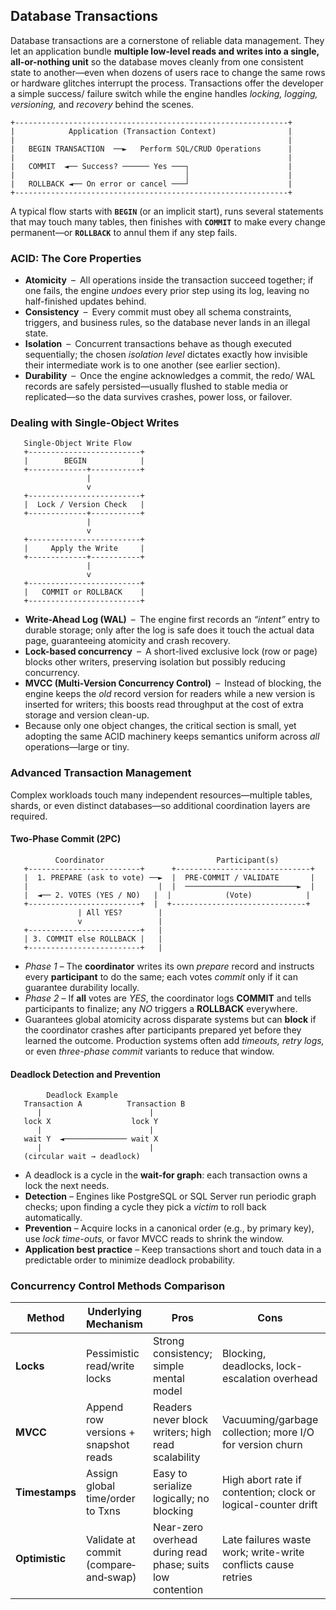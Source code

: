 ## Database Transactions

Database transactions are a cornerstone of reliable data management. They let an application bundle **multiple low-level reads and writes into a single, all-or-nothing unit** so the database moves cleanly from one consistent state to another—even when dozens of users race to change the same rows or hardware glitches interrupt the process. Transactions offer the developer a simple success/ failure switch while the engine handles *locking, logging, versioning,* and *recovery* behind the scenes.

```
+-------------------------------------------------------------+
|            Application (Transaction Context)                |
|                                                             |
|   BEGIN TRANSACTION  ──►   Perform SQL/CRUD Operations      |
|                                                             |
|   COMMIT  ◄── Success? ────── Yes ───┐                      |
|                                      │                      |
|   ROLLBACK ◄── On error or cancel ───┘                      |
+-------------------------------------------------------------+
```

A typical flow starts with **`BEGIN`** (or an implicit start), runs several statements that may touch many tables, then finishes with **`COMMIT`** to make every change permanent—or **`ROLLBACK`** to annul them if any step fails.

### ACID: The Core Properties

* **Atomicity** – All operations inside the transaction succeed together; if one fails, the engine *undoes* every prior step using its log, leaving no half-finished updates behind.
* **Consistency** – Every commit must obey all schema constraints, triggers, and business rules, so the database never lands in an illegal state.
* **Isolation** – Concurrent transactions behave as though executed sequentially; the chosen *isolation level* dictates exactly how invisible their intermediate work is to one another (see earlier section).
* **Durability** – Once the engine acknowledges a commit, the redo/ WAL records are safely persisted—usually flushed to stable media or replicated—so the data survives crashes, power loss, or failover.

### Dealing with Single-Object Writes

```
   Single-Object Write Flow
   +-------------------------+
   |        BEGIN            |
   +-------------+-----------+
                 |
                 v
   +-------------------------+
   |  Lock / Version Check   |
   +-------------+-----------+
                 |
                 v
   +-------------------------+
   |     Apply the Write     |
   +-------------+-----------+
                 |
                 v
   +-------------------------+
   |   COMMIT or ROLLBACK    |
   +-------------------------+
```

* **Write-Ahead Log (WAL)** – The engine first records an *“intent”* entry to durable storage; only after the log is safe does it touch the actual data page, guaranteeing atomicity and crash recovery.
* **Lock-based concurrency** – A short-lived exclusive lock (row or page) blocks other writers, preserving isolation but possibly reducing concurrency.
* **MVCC (Multi-Version Concurrency Control)** – Instead of blocking, the engine keeps the *old* record version for readers while a new version is inserted for writers; this boosts read throughput at the cost of extra storage and version clean-up.
* Because only one object changes, the critical section is small, yet adopting the same ACID machinery keeps semantics uniform across *all* operations—large or tiny.

### Advanced Transaction Management

Complex workloads touch many independent resources—multiple tables, shards, or even distinct databases—so additional coordination layers are required.

#### Two-Phase Commit (2PC)

```
          Coordinator                         Participant(s)
   +-------------------------+      +------------------------------+
   |  1. PREPARE (ask to vote) ──►  |  PRE-COMMIT / VALIDATE       |
   |                             |  |  ─────────────────────────►  |
   |  ◄── 2. VOTES (YES / NO)   |  |            (Vote)            |
   +-------------------------+  |  +------------------------------+
               | All YES?        |
               v                 |
   +-------------------------+   |
   | 3. COMMIT else ROLLBACK |   |
   +-------------------------+   |
```

* *Phase 1* – The **coordinator** writes its own *prepare* record and instructs every **participant** to do the same; each votes *commit* only if it can guarantee durability locally.
* *Phase 2* – If **all** votes are *YES*, the coordinator logs **COMMIT** and tells participants to finalize; any *NO* triggers a **ROLLBACK** everywhere.
* Guarantees global atomicity across disparate systems but can **block** if the coordinator crashes after participants prepared yet before they learned the outcome. Production systems often add *timeouts,* *retry logs,* or even *three-phase commit* variants to reduce that window.

#### Deadlock Detection and Prevention

```
        Deadlock Example
   Transaction A          Transaction B
      |                        |
   lock X                  lock Y
      |                        |
   wait Y  ◄────────────── wait X
      |                        |
   (circular wait → deadlock)
```

* A deadlock is a cycle in the **wait-for graph**: each transaction owns a lock the next needs.
* **Detection** – Engines like PostgreSQL or SQL Server run periodic graph checks; upon finding a cycle they pick a *victim* to roll back automatically.
* **Prevention** – Acquire locks in a canonical order (e.g., by primary key), use *lock time-outs,* or favor MVCC reads to shrink the window.
* **Application best practice** – Keep transactions short and touch data in a predictable order to minimize deadlock probability.

### Concurrency Control Methods Comparison

| Method         | Underlying Mechanism                  | Pros                                                       | Cons                                                          | Typical Scenarios                                    |
| -------------- | ------------------------------------- | ---------------------------------------------------------- | ------------------------------------------------------------- | ---------------------------------------------------- |
| **Locks**      | Pessimistic read/write locks          | Strong consistency; simple mental model                    | Blocking, deadlocks, lock-escalation overhead                 | OLTP systems where conflicts are frequent            |
| **MVCC**       | Append row versions + snapshot reads  | Readers never block writers; high read scalability         | Vacuuming/garbage collection; more I/O for version churn      | Mixed read-heavy workloads (PostgreSQL, InnoDB)      |
| **Timestamps** | Assign global time/order to Txns      | Easy to serialize logically; no blocking                   | High abort rate if contention; clock or logical-counter drift | In-memory or distributed DBs (Spanner, FoundationDB) |
| **Optimistic** | Validate at commit (compare‐and‐swap) | Near-zero overhead during read phase; suits low contention | Late failures waste work; write-write conflicts cause retries | Microservices or mobile apps with rare collisions    |
